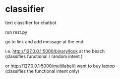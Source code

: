 # classifier
text classifier for chatbot

run rest.py

go to link and add message at the end

i.e. http://127.0.0.1:5000/binary/look at the beach     
(classifies functional / random intent )

or http://127.0.0.1:5000/multilabel/i want to buy laptop     
(classifies the functional intent only)
